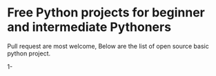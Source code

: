 # Free Python projects for beginner and intermediate Pythoners 

Pull request are most welcome,
Below are the list of open source basic python project.

1- 
